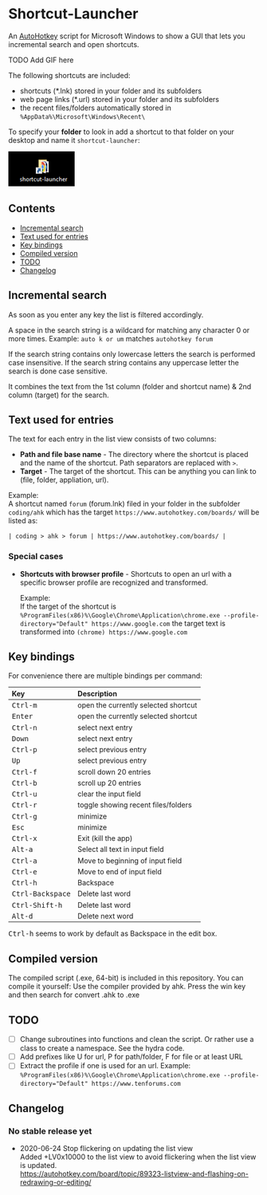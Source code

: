 # Shortcut-Launcher

An [AutoHotkey](https://www.autohotkey.com/) script for Microsoft Windows to show a GUI that lets you incremental search and open shortcuts.

TODO Add GIF here

The following shortcuts are included:

- shortcuts (\*.lnk) stored in your folder and its subfolders
- web page links (\*.url) stored in your folder and its subfolders
- the recent files/folders automatically stored in `%AppData%\Microsoft\Windows\Recent\`

To specify your **folder** to look in add a shortcut to that folder on your desktop and name it `shortcut-launcher`:

![shortcut launcher on the desktop](img/desktop-shortcut.png)

## Contents

- [Incremental search](#incremental-search)
- [Text used for entries](#text-used-for-entries)
- [Key bindings](#key-bindings)
- [Compiled version](#compiled-version)
- [TODO](#todo)
- [Changelog](#changelog)

## Incremental search

As soon as you enter any key the list is filtered accordingly.

A space in the search string is a wildcard for matching any character 0 or more times. Example: `auto k or um` matches `autohotkey forum`

If the search string contains only lowercase letters the search is performed case insensitive. If the search string contains any uppercase letter the search is done case sensitive.

It combines the text from the 1st column (folder and shortcut name) & 2nd column (target) for the search.

## Text used for entries

The text for each entry in the list view consists of two columns:

- **Path and file base name** - The directory where the shortcut is placed and the name of the shortcut. Path separators are replaced with `>`.
- **Target** - The target of the shortcut. This can be anything you can link to (file, folder, appliation, url).

Example:  
A shortcut named `forum` (forum.lnk) filed in your folder in the subfolder `coding/ahk` which has the target `https://www.autohotkey.com/boards/` will be listed as:

```text
| coding > ahk > forum | https://www.autohotkey.com/boards/ |
```

### Special cases

- **Shortcuts with browser profile** - Shortcuts to open an url with a specific browser profile are recognized and transformed.

  Example:  
  If the target of the shortcut is `%ProgramFiles(x86)%\Google\Chrome\Application\chrome.exe --profile-directory="Default" https://www.google.com` the target text is transformed into `(chrome) https://www.google.com`

## Key bindings

For convenience there are multiple bindings per command:

| Key                       | Description                          |
| :------------------------ | :----------------------------------- |
| <kbd>Ctrl-m</kbd>         | open the currently selected shortcut |
| <kbd>Enter</kbd>          | open the currently selected shortcut |
| <kbd>Ctrl-n</kbd>         | select next entry                    |
| <kbd>Down</kbd>           | select next entry                    |
| <kbd>Ctrl-p</kbd>         | select previous entry                |
| <kbd>Up</kbd>             | select previous entry                |
| <kbd>Ctrl-f</kbd>         | scroll down 20 entries               |
| <kbd>Ctrl-b</kbd>         | scroll up 20 entries                 |
| <kbd>Ctrl-u</kbd>         | clear the input field                |
| <kbd>Ctrl-r</kbd>         | toggle showing recent files/folders  |
| <kbd>Ctrl-g</kbd>         | minimize                             |
| <kbd>Esc</kbd>            | minimize                             |
| <kbd>Ctrl-x</kbd>         | Exit (kill the app)                  |
| <kbd>Alt-a</kbd>          | Select all text in input field       |
| <kbd>Ctrl-a</kbd>         | Move to beginning of input field     |
| <kbd>Ctrl-e</kbd>         | Move to end of input field           |
| <kbd>Ctrl-h</kbd>         | Backspace                            |
| <kbd>Ctrl-Backspace</kbd> | Delete last word                     |
| <kbd>Ctrl-Shift-h</kbd>   | Delete last word                     |
| <kbd>Alt-d</kbd>          | Delete next word                     |

<kbd>Ctrl-h</kbd> seems to work by default as Backspace in the edit box.

## Compiled version

The compiled script (.exe, 64-bit) is included in this repository. You can compile it
yourself: Use the compiler provided by ahk. Press the win key and then search
for convert .ahk to .exe

## TODO

- [ ] Change subroutines into functions and clean the script. Or rather use a
      class to create a namespace. See the hydra code.
- [ ] Add prefixes like U for url, P for path/folder, F for file or at least URL
- [ ] Extract the profile if one is used for an url. Example:
      `%ProgramFiles(x86)%\Google\Chrome\Application\chrome.exe --profile-directory="Default" https://www.tenforums.com`

## Changelog

### No stable release yet

- 2020-06-24 Stop flickering on updating the list view  
  Added +LV0x10000 to the list view to avoid flickering when the list view is updated.  
  https://autohotkey.com/board/topic/89323-listview-and-flashing-on-redrawing-or-editing/
